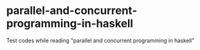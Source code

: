 parallel-and-concurrent-programming-in-haskell
==============================================

Test codes while reading "parallel and concurrent programming in haskell"
